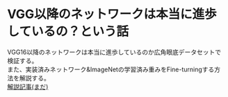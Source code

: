 # VGG以降のネットワークは本当に進歩しているの？という話
VGG16以降のネットワークは本当に進歩しているのか広角眼底データセットで検証する。   
また、実装済みネットワーク&ImageNetの学習済み重みをFine-turningする方法を解説する。  
[解説記事(まだ)]()
